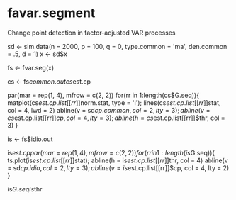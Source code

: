 # favar.segment
Change point detection in factor-adjusted VAR processes

sd <- sim.data(n = 2000, p = 100, q = 0, type.common = 'ma', den.common = .5, d = 1)
x <- sd$x

fs <- fvar.seg(x)

cs <- fs$common.out
cs$est.cp

par(mar = rep(1, 4), mfrow = c(2, 2))
for(rr in 1:length(cs$G.seq)){
  matplot(cs$est.cp.list[[rr]]$norm.stat, type = 'l'); lines(cs$est.cp.list[[rr]]$stat, col = 4, lwd = 2)
  abline(v = sd$cp.common, col = 2, lty = 3); abline(v = cs$est.cp.list[[rr]]$cp, col = 4, lty = 3); abline(h = cs$est.cp.list[[rr]]$thr, col = 3)
}

is <- fs$idio.out

is$est.cp  
par(mar = rep(1, 4), mfrow = c(2, 2))
for(rr in 1:length(is$G.seq)){
  ts.plot(is$est.cp.list[[rr]]$stat); abline(h = is$est.cp.list[[rr]]$thr, col = 4)
  abline(v = sd$cp.idio, col = 2, lty = 3); abline(v = is$est.cp.list[[rr]]$cp, col = 4, lty = 2)
}

is$G.seq
is$thr

